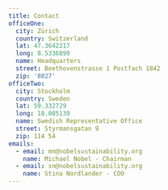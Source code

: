 ```yaml
---
title: Contact
officeOne:
  city: Zürich
  country: Switzerland
  lat: 47.3642217
  long: 8.5336899
  name: Headquarters
  street: Beethovenstrasse 1 Postfach 1842
  zip: '8027'
officeTwo:
  city: Stockholm
  country: Sweden
  lat: 59.332729
  long: 18.085139
  name: Swedish Representative Office
  street: Styrmansgatan 9
  zip: 114 54
emails:
  - email: mn@nobelsustainability.org
    name: Michael Nobel - Chairman
  - email: sn@nobelsustainability.org
    name: Stina Nordlander - COO
---
```


